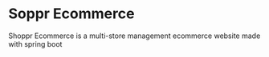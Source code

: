 # Soppr Ecommerce
Shoppr Ecommerce is a multi-store management ecommerce website made with spring boot
